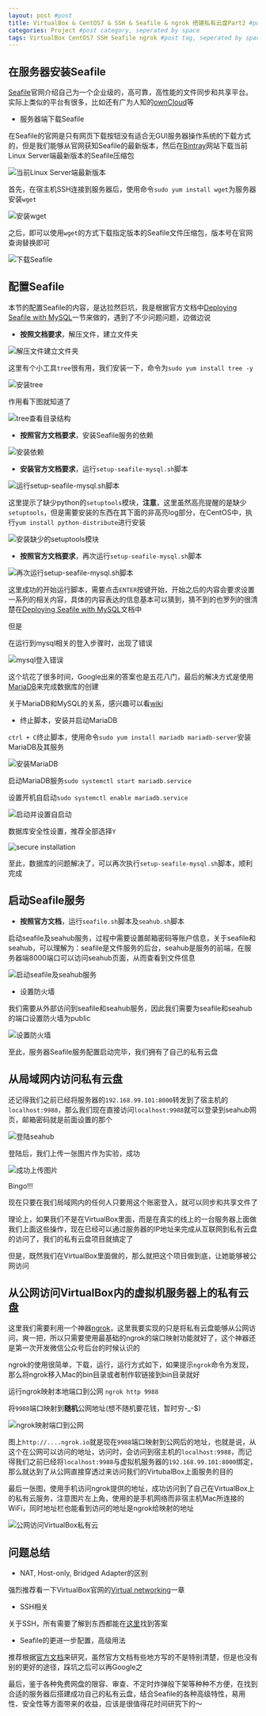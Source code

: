 ```yaml
---
layout: post #post
title: VirtualBox & CentOS7 & SSH & Seafile & ngrok 搭建私有云盘Part2 #post title
categories: Project #post category, seperated by space
tags: VirtualBox CentOS7 SSH Seafile ngrok #post tag, seperated by space
---
```


## 在服务器安装Seafile

[Seafile](https://www.seafile.com/en/home/)官网介绍自己为一个企业级的，高可靠，高性能的文件同步和共享平台。实际上类似的平台有很多，比如还有广为人知的[ownCloud](https://owncloud.org/)等

- 服务器端下载Seafile

在Seafile的官网是只有网页下载按钮没有适合无GUI服务器操作系统的下载方式的，但是我们能够从官网获知Seafile的最新版本，然后在[Bintray](https://bintray.com/)网站下载当前Linux Server端最新版本的Seafile压缩包

![当前Linux Server端最新版本](http://i32.photobucket.com/albums/d1/kenshinsyrup/Kenshinsyrup/2017-04-16-post01/screenshot%2021_zps7cza6mnb.png)

首先，在宿主机SSH连接到服务器后，使用命令``sudo yum install wget``为服务器安装``wget``

![安装wget](http://i32.photobucket.com/albums/d1/kenshinsyrup/Kenshinsyrup/2017-04-16-post01/screenshot%2022-1_zpsalctobxm.png)

之后，即可以使用``wget``的方式下载指定版本的Seafile文件压缩包，版本号在官网查询替换即可

![下载Seafile](http://i32.photobucket.com/albums/d1/kenshinsyrup/Kenshinsyrup/2017-04-16-post01/screenshot%2022_zpsx3v8d923.png)

## 配置Seafile

本节的配置Seafile的内容，是达拉然巨坑，我是根据官方文档中[Deploying Seafile with MySQL](https://manual.seafile.com/deploy/using_mysql.html)一节来做的，遇到了不少问题问题，边做边说

- **按照文档要求**，解压文件，建立文件夹

![解压文件建立文件夹](http://i32.photobucket.com/albums/d1/kenshinsyrup/Kenshinsyrup/2017-04-16-post01/screenshot%2023_zps9bbxcriw.png)

这里有个小工具``tree``很有用，我们安装一下，命令为``sudo yum install tree -y``

![安装tree](http://i32.photobucket.com/albums/d1/kenshinsyrup/Kenshinsyrup/2017-04-16-post01/screenshot%2024_zpszjtuq1iu.png)

作用看下图就知道了

![tree查看目录结构](http://i32.photobucket.com/albums/d1/kenshinsyrup/Kenshinsyrup/2017-04-16-post01/screenshot%2025_zpsixdyidra.png)

- **按照官方文档要求**，安装Seafile服务的依赖

![安装依赖](http://i32.photobucket.com/albums/d1/kenshinsyrup/Kenshinsyrup/2017-04-16-post01/screenshot%2026_zpsnpzwnsfb.png)

- **安装官方文档要求**，运行``setup-seafile-mysql.sh``脚本

![运行setup-seafile-mysql.sh脚本](http://i32.photobucket.com/albums/d1/kenshinsyrup/Kenshinsyrup/2017-04-16-post01/screenshot%2027_zpsn45ldjoy.png)

这里提示了缺少python的``setuptools``模块，**注意**，这里虽然高亮提醒的是缺少``setuptools``，但是需要安装的东西在其下面的非高亮log部分，在CentOS中，执行``yum install python-distribute``进行安装

![安装缺少的setuptools模块](http://i32.photobucket.com/albums/d1/kenshinsyrup/Kenshinsyrup/2017-04-16-post01/screenshot%2028_zps1hy5begc.png)

- **按照官方文档要求**，再次运行``setup-seafile-mysql.sh``脚本

![再次运行``setup-seafile-mysql.sh``脚本](http://i32.photobucket.com/albums/d1/kenshinsyrup/Kenshinsyrup/2017-04-16-post01/screenshot%2029_zpsm9rjsikl.png)

这里成功的开始运行脚本，需要点击``ENTER``按键开始，开始之后的内容会要求设置一系列的相关内容，具体的内容表达的信息基本可以猜到，猜不到的也罗列的很清楚在[Deploying Seafile with MySQL](https://manual.seafile.com/deploy/using_mysql.html)文档中

但是

在运行到mysql相关的登入步骤时，出现了错误

![mysql登入错误](http://i32.photobucket.com/albums/d1/kenshinsyrup/Kenshinsyrup/2017-04-16-post01/screenshot%2030_zpsg4sugtkh.png)

这个坑花了很多时间，Google出来的答案也是五花八门，最后的解决方式是使用[MariaDB](https://mariadb.org/)来完成数据库的创建

关于MariaDB和MySQL的关系，感兴趣可以看[wiki](https://en.wikipedia.org/wiki/MariaDB)

- 终止脚本，安装并启动MariaDB

``ctrl + C``终止脚本，使用命令``sudo yum install mariadb mariadb-server``安装MariaDB及其服务

![安装MariaDB](http://i32.photobucket.com/albums/d1/kenshinsyrup/Kenshinsyrup/2017-04-16-post01/screenshot%2031_zpsnsswzcdu.png)

启动MariaDB服务``sudo systemctl start mariadb.service``

设置开机自启动``sudo systemctl enable mariadb.service``

![启动并设置自启动](http://i32.photobucket.com/albums/d1/kenshinsyrup/Kenshinsyrup/2017-04-16-post01/screenshot%2032_zps3lvn9s7m.png)

数据库安全性设置，推荐全部选择``Y``

![secure installation](http://i32.photobucket.com/albums/d1/kenshinsyrup/Kenshinsyrup/2017-04-16-post01/screenshot%2033_zpsxaka2v9w.png)

至此，数据库的问题解决了，可以再次执行``setup-seafile-mysql.sh``脚本，顺利完成

## 启动Seafile服务

- **按照官方文档**，运行``seafile.sh``脚本及``seahub.sh``脚本

启动seafile及seahub服务，过程中需要设置邮箱密码等账户信息，关于seafile和seahub，可以理解为：seafile是文件服务的后台，seahub是服务的前端，在服务器端8000端口可以访问seahub页面，从而查看到文件信息

![启动seafile及seahub服务](http://i32.photobucket.com/albums/d1/kenshinsyrup/Kenshinsyrup/2017-04-16-post01/screenshot%2036_zpsyfr06vec.png)

- 设置防火墙

我们需要从外部访问到seafile和seahub服务，因此我们需要为seafile和seahub的端口设置防火墙为public

![设置防火墙](http://i32.photobucket.com/albums/d1/kenshinsyrup/Kenshinsyrup/2017-04-16-post01/screenshot%2037_zpsylqwwgip.png)

至此，服务器Seafile服务配置启动完毕，我们拥有了自己的私有云盘

## 从局域网内访问私有云盘

还记得我们之前已经将服务器的``192.168.99.101:8000``转发到了宿主机的``localhost:9988``，那么我们现在直接访问``localhost:9988``就可以登录到seahub网页，邮箱密码就是前面设置的那个

![登陆seahub](http://i32.photobucket.com/albums/d1/kenshinsyrup/Kenshinsyrup/2017-04-16-post01/screenshot%2038_zpsfhzkax10.png)

登陆后，我们上传一张图片作为实验，成功

![成功上传图片](http://i32.photobucket.com/albums/d1/kenshinsyrup/Kenshinsyrup/2017-04-16-post01/screenshot%2039_zpsnos7qcxr.png)

Bingo!!!

现在只要在我们局域网内的任何人只要用这个账密登入，就可以同步和共享文件了

理论上，如果我们不是在VirtualBox里面，而是在真实的线上的一台服务器上面做我们上面这些操作，现在已经可以通过服务器的IP地址来完成从互联网到私有云盘的访问了，我们的私有云盘项目就搞定了

但是，既然我们在VirtualBox里面做的，那么就把这个项目做到底，让她能够被公网访问

## 从公网访问VirtualBox内的虚拟机服务器上的私有云盘

这里我们需要利用一个神器[ngrok](https://ngrok.com/)，这里我要实现的只是将私有云盘能够从公网访问，爽一把，所以只需要使用最基础的ngrok的端口映射功能就好了，这个神器还是第一次开发微信公众号后台的时候认识的

ngrok的使用很简单，下载，运行，运行方式如下，如果提示``ngrok``命令为发现，那么将ngrok移入Mac的bin目录或者制作软链接到bin目录就好

运行ngrok映射本地端口到公网 ``ngrok http 9988``

将``9988``端口映射到**随机**公网地址(想不随机要花钱，暂时穷-_-$)

![ngrok映射端口到公网](http://i32.photobucket.com/albums/d1/kenshinsyrup/Kenshinsyrup/2017-04-16-post01/screenshot%2040_zps46maujd7.png)

图上``http://....ngrok.io``就是现在``9988``端口映射到公网后的地址，也就是说，从这个在公网可以访问的地址，访问时，会访问到宿主机的``localhost:9988``，而记得我们之前已经将``localhost:9988``与虚拟机服务器的``192.168.99.101:8000``绑定，那么就达到了从公网直接穿透过来访问我们的VirtubalBox上面服务的目的

最后一张图，使用手机访问ngrok提供的地址，成功访问到了自己在VirtualBox上的私有云服务，注意图片左上角，使用的是手机网络而非宿主机Mac所连接的WiFi，同时地址栏也能看到访问的地址是ngrok给映射的地址

![公网访问VirtualBox私有云](http://i32.photobucket.com/albums/d1/kenshinsyrup/Kenshinsyrup/2017-04-16-post01/screenshot%2041_zps80uubho8.jpeg)

## 问题总结

- NAT, Host-only, Bridged Adapter的区别

强烈推荐看一下VirtualBox官网的[Virtual networking](https://www.virtualbox.org/manual/ch06.html)一章

- SSH相关

关于SSH，所有需要了解到东西都能在[这里](https://www.ssh.com/)找到答案

- Seafile的更进一步配置，高级用法

推荐根据[官方文档](https://www.gitbook.com/book/seafile/seafile-server-manual/details)来研究，虽然官方文档有些地方写的不是特别清楚，但是也没有别的更好的途径，踩坑之后可以再Google之

最后，鉴于各种免费网盘的限容、审查、不定时炸弹般下架等种种不方便，在找到合适的服务器后搭建成功自己的私有云盘，结合Seafile的各种高级特性，易用性、安全性等方面带来的收益，应该是很值得花时间研究下的～






